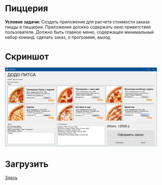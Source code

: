# Пиццерия
<b>Условие задачи:</b>   Создать приложение для расчета стоимости заказа пиццы в пиццерии. Приложение должно содержать окно приветствия пользователя. Должно быть главное меню, содержащее минимальный набор команд: сделать заказ, о программе, выход
# Скриншот
<img src="https://github.com/rndn-labs/DODO-Pitsa/blob/master/assets/screen.PNG?raw=true" alt="image" border="0"></img>
# Загрузить
<a href="https://github.com/rndn-labs/DODO-Pitsa/releases">Здесь</a>
